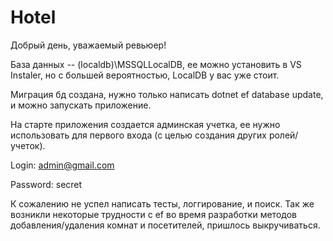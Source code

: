 # Hotel
Добрый день, уважаемый ревьюер!

База данных -- (localdb)\MSSQLLocalDB, ее можно установить в VS Instaler, но с большей вероятностью, LocalDB у вас уже стоит.

Миграция бд создана, нужно только написать dotnet ef database update, и можно запускать приложение.

На старте приложения создается админская учетка, ее нужно использовать для первого входа (с целью создания других ролей/учеток).

Login: admin@gmail.com

Password: secret

К сожалению не успел написать тесты, логгирование, и поиск.
Так же возникли некоторые трудности с ef во время разработки методов добавления/удаления комнат и посетителей, пришлось выкручиваться.
